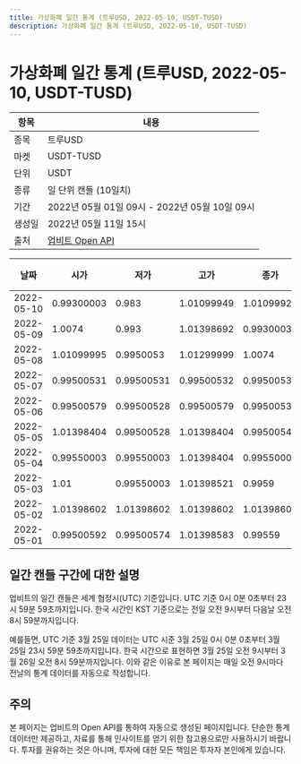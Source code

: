 ```yaml
---
title: 가상화폐 일간 통계 (트루USD, 2022-05-10, USDT-TUSD)
description: 가상화폐 일간 통계 (트루USD, 2022-05-10, USDT-TUSD)
---
```



가상화폐 일간 통계 (트루USD, 2022-05-10, USDT-TUSD)
===

|항목|내용|
|--|--|
|종목|트루USD|
|마켓|USDT-TUSD|
|단위|USDT|
|종류|일 단위 캔들 (10일치)|
|기간|2022년 05월 01일 09시 - 2022년 05월 10일 09시|
|생성일|2022년 05월 11일 15시|
|출처|[업비트 Open API](https://docs.upbit.com)|


|날짜|시가|저가|고가|종가|비고|
|--|--|--|--|--|--|
|2022-05-10|0.99300003|0.983|1.01099949|1.0109992|    |
|2022-05-09|1.0074|0.993|1.01398692|0.99300034|    |
|2022-05-08|1.01099995|0.9950053|1.01299999|1.0074|    |
|2022-05-07|0.99500531|0.99500531|0.99500532|0.99500532|    |
|2022-05-06|0.99500579|0.99500528|0.99500579|0.9950053|    |
|2022-05-05|1.01398404|0.99500528|1.01398404|0.99500542|    |
|2022-05-04|0.99550003|0.99550003|1.01398404|0.99550003|    |
|2022-05-03|1.01|0.99550003|1.01398521|0.9959|    |
|2022-05-02|1.01398602|1.01398602|1.01398602|1.01398602|    |
|2022-05-01|0.99500592|0.99500574|1.01398583|0.99559|    |


일간 캔들 구간에 대한 설명
---


업비트의 일간 캔들은 세계 협정시(UTC) 기준입니다. 
UTC 기준 0시 0분 0초부터 23시 59분 59초까지입니다. 
한국 시간인 KST 기준으로는 전일 오전 9시부터 다음날 오전 8시 59분까지입니다. 


예를들면, UTC 기준 3월 25일 데이터는 UTC 시준 3월 25일 0시 0분 0초부터 3월 25일 23시 59분 59초까지입니다. 
한국 시간으로 표현하면 3월 25일 오전 9시부터 3월 26일 오전 8시 59분까지입니다. 
이와 같은 이유로 본 페이지는 매일 오전 9시마다 전날의 통계 데이터를 자동으로 작성합니다. 


주의
---


본 페이지는 업비트의 Open API를 통하여 자동으로 생성된 페이지입니다. 
단순한 통계 데이터만 제공하고, 자료를 통해 인사이트를 얻기 위한 참고용으로만 사용하시기 바랍니다. 
투자를 권유하는 것은 아니며, 투자에 대한 모든 책임은 투자자 본인에게 있습니다. 
